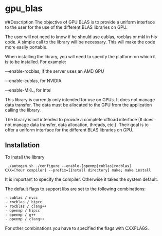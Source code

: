 # gpu_blas

##Description
The objective of GPU BLAS is to provide a uniform interface to the user for the use of the different BLAS libraries on GPU.

The user will not need to know if he should use cublas, rocblas or mkl in his code. A simple call to the library will be necessary. This will make the code more easily portable.

When installing the library, you will need to specify the platform on which it is to be installed.
For example:

--enable-rocblas,  if the server uses an AMD GPU

--enable-cublas, for NVIDIA

--enable-MKL, for Intel

This library is currently only intended for use on GPUs. It does not manage data transfer. The data must be allocated to the GPU from the application calling the library.

The library is not intended to provide a complete offload interface (It does not manage data transfer, data allocation, threads, etc.). Their  goal is to offer a uniform interface for the different BLAS libraries on GPU.

## Installation

To install the library 

<code> 	./autogen.sh
	./configure --enable-[openmp|cublas|rocblas] CXX=[Your compiler] --prefix=[Install directory]
	make; make install </code> 

It is important to specify the compiler. Otherwise it takes the system default.

The default flags to support libs are set to the following combinations:

	- cublas / nvcc
	- rocblas / hipcc
	- rocblas / clang++
	- openmp / hipcc
	- openmp / g++
	- openmp / clang++

For other combinations you have to specified the flags with CXXFLAGS.
